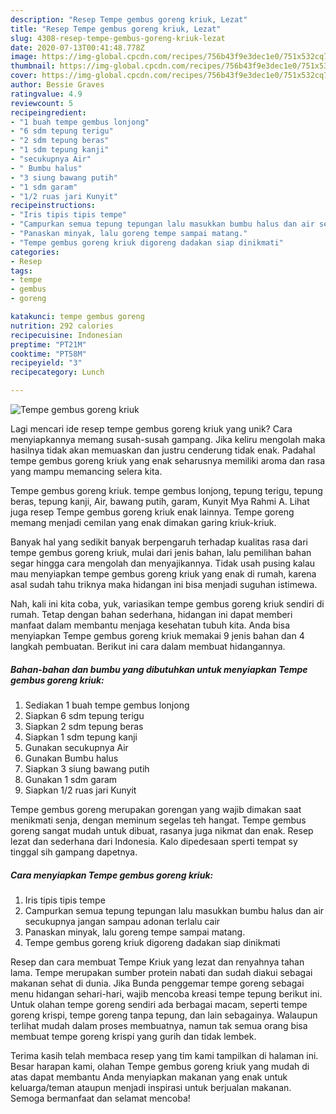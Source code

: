 ```yaml
---
description: "Resep Tempe gembus goreng kriuk, Lezat"
title: "Resep Tempe gembus goreng kriuk, Lezat"
slug: 4308-resep-tempe-gembus-goreng-kriuk-lezat
date: 2020-07-13T00:41:48.778Z
image: https://img-global.cpcdn.com/recipes/756b43f9e3dec1e0/751x532cq70/tempe-gembus-goreng-kriuk-foto-resep-utama.jpg
thumbnail: https://img-global.cpcdn.com/recipes/756b43f9e3dec1e0/751x532cq70/tempe-gembus-goreng-kriuk-foto-resep-utama.jpg
cover: https://img-global.cpcdn.com/recipes/756b43f9e3dec1e0/751x532cq70/tempe-gembus-goreng-kriuk-foto-resep-utama.jpg
author: Bessie Graves
ratingvalue: 4.9
reviewcount: 5
recipeingredient:
- "1 buah tempe gembus lonjong"
- "6 sdm tepung terigu"
- "2 sdm tepung beras"
- "1 sdm tepung kanji"
- "secukupnya Air"
- " Bumbu halus"
- "3 siung bawang putih"
- "1 sdm garam"
- "1/2 ruas jari Kunyit"
recipeinstructions:
- "Iris tipis tipis tempe"
- "Campurkan semua tepung tepungan lalu masukkan bumbu halus dan air secukupnya jangan sampau adonan terlalu cair"
- "Panaskan minyak, lalu goreng tempe sampai matang."
- "Tempe gembus goreng kriuk digoreng dadakan siap dinikmati"
categories:
- Resep
tags:
- tempe
- gembus
- goreng

katakunci: tempe gembus goreng 
nutrition: 292 calories
recipecuisine: Indonesian
preptime: "PT21M"
cooktime: "PT58M"
recipeyield: "3"
recipecategory: Lunch

---
```



![Tempe gembus goreng kriuk](https://img-global.cpcdn.com/recipes/756b43f9e3dec1e0/751x532cq70/tempe-gembus-goreng-kriuk-foto-resep-utama.jpg)

Lagi mencari ide resep tempe gembus goreng kriuk yang unik? Cara menyiapkannya memang susah-susah gampang. Jika keliru mengolah maka hasilnya tidak akan memuaskan dan justru cenderung tidak enak. Padahal tempe gembus goreng kriuk yang enak seharusnya memiliki aroma dan rasa yang mampu memancing selera kita.

Tempe gembus goreng kriuk. tempe gembus lonjong, tepung terigu, tepung beras, tepung kanji, Air, bawang putih, garam, Kunyit Mya Rahmi A. Lihat juga resep Tempe gembus goreng kriuk enak lainnya. Tempe goreng memang menjadi cemilan yang enak dimakan garing kriuk-kriuk.

Banyak hal yang sedikit banyak berpengaruh terhadap kualitas rasa dari tempe gembus goreng kriuk, mulai dari jenis bahan, lalu pemilihan bahan segar hingga cara mengolah dan menyajikannya. Tidak usah pusing kalau mau menyiapkan tempe gembus goreng kriuk yang enak di rumah, karena asal sudah tahu triknya maka hidangan ini bisa menjadi suguhan istimewa.


Nah, kali ini kita coba, yuk, variasikan tempe gembus goreng kriuk sendiri di rumah. Tetap dengan bahan sederhana, hidangan ini dapat memberi manfaat dalam membantu menjaga kesehatan tubuh kita. Anda bisa menyiapkan Tempe gembus goreng kriuk memakai 9 jenis bahan dan 4 langkah pembuatan. Berikut ini cara dalam membuat hidangannya.

<!--inarticleads1-->

##### Bahan-bahan dan bumbu yang dibutuhkan untuk menyiapkan Tempe gembus goreng kriuk:

1. Sediakan 1 buah tempe gembus lonjong
1. Siapkan 6 sdm tepung terigu
1. Siapkan 2 sdm tepung beras
1. Siapkan 1 sdm tepung kanji
1. Gunakan secukupnya Air
1. Gunakan  Bumbu halus
1. Siapkan 3 siung bawang putih
1. Gunakan 1 sdm garam
1. Siapkan 1/2 ruas jari Kunyit


Tempe gembus goreng merupakan gorengan yang wajib dimakan saat menikmati senja, dengan meminum segelas teh hangat. Tempe gembus goreng sangat mudah untuk dibuat, rasanya juga nikmat dan enak. Resep lezat dan sederhana dari Indonesia. Kalo dipedesaan sperti tempat sy tinggal sih gampang dapetnya. 

<!--inarticleads2-->

##### Cara menyiapkan Tempe gembus goreng kriuk:

1. Iris tipis tipis tempe
1. Campurkan semua tepung tepungan lalu masukkan bumbu halus dan air secukupnya jangan sampau adonan terlalu cair
1. Panaskan minyak, lalu goreng tempe sampai matang.
1. Tempe gembus goreng kriuk digoreng dadakan siap dinikmati


Resep dan cara membuat Tempe Kriuk yang lezat dan renyahnya tahan lama. Tempe merupakan sumber protein nabati dan sudah diakui sebagai makanan sehat di dunia. Jika Bunda penggemar tempe goreng sebagai menu hidangan sehari-hari, wajib mencoba kreasi tempe tepung berikut ini. Untuk olahan tempe goreng sendiri ada berbagai macam, seperti tempe goreng krispi, tempe goreng tanpa tepung, dan lain sebagainya. Walaupun terlihat mudah dalam proses membuatnya, namun tak semua orang bisa membuat tempe goreng krispi yang gurih dan tidak lembek. 

Terima kasih telah membaca resep yang tim kami tampilkan di halaman ini. Besar harapan kami, olahan Tempe gembus goreng kriuk yang mudah di atas dapat membantu Anda menyiapkan makanan yang enak untuk keluarga/teman ataupun menjadi inspirasi untuk berjualan makanan. Semoga bermanfaat dan selamat mencoba!
